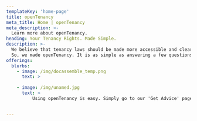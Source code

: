```yaml
---
templateKey: 'home-page'
title: openTenancy
meta_title: Home | openTenancy
meta_description: >-
  Learn more about openTenancy.
heading: Your Tenancy Rights. Made Simple. 
description: >-
  We believe that tenancy laws should be made more accessible and clear for everyone, regardless of legal experience. 
  So, we made openTenancy. It is as simple as answering a few questions, at the end of which you will walk away with relevant advice - pointing out the legal basis for the advice, and your suggested next steps. openTenancy is completely free, aimed at ensuring everyone has equal tools to enforce their rights. 
offerings:
  blurbs:
    - image: /img/docassemble_temp.png
      text: > 
          
    - image: /img/unamed.jpg
      text: > 
          Using openTenancy is easy. Simply go to our 'Get Advice' page and answer a few simple questions, and you'll walk away with a simple document detailing the relevant law and our advice for next steps, all written simply. 

      
---
```

